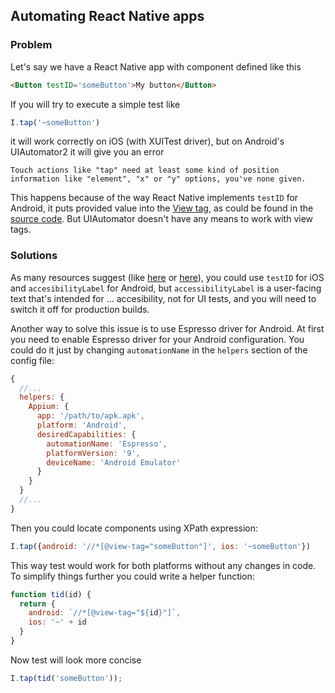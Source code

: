 ## Automating React Native apps

### Problem
Let's say we have a React Native app with component defined like this
```html
<Button testID='someButton'>My button</Button>
```

If you will try to execute a simple test like
```js
I.tap('~someButton')
```
it will work correctly on iOS (with XUITest driver), but on Android's UIAutomator2 it will give you an error
```
Touch actions like "tap" need at least some kind of position information like "element", "x" or "y" options, you've none given.
```

This happens because of the way React Native implements `testID` for Android, it puts provided value into the [View tag](https://developer.android.com/reference/android/view/View#tags),
as could be found in the [source code](https://github.com/facebook/react-native/blob/19a88d7f4addcd9f95fd4908d50db37b3604b5b1/ReactAndroid/src/main/java/com/facebook/react/uimanager/BaseViewManager.java#L114).
But UIAutomator doesn't have any means to work with view tags.

### Solutions
As many resources suggest (like [here](https://github.com/appium/appium/issues/6025#issuecomment-406141946) or [here](https://github.com/facebook/react-native/issues/7135)),
you could use `testID` for iOS and `accesibilityLabel` for Android, but `accessibilityLabel` is a user-facing text that's intended for ... accesibility,
not for UI tests, and you will need to switch it off for production builds.

Another way to solve this issue is to use Espresso driver for Android.
At first you need to enable Espresso driver for your Android configuration.
You could do it just by changing `automationName` in the `helpers` section of the config file:
```js
{
  //...
  helpers: {
    Appium: {
      app: '/path/to/apk.apk',
      platform: 'Android',
      desiredCapabilities: {
        automationName: 'Espresso',
        platformVersion: '9',
        deviceName: 'Android Emulator'
      }
    }
  }
  //...
}
```
Then you could locate components using XPath expression:
```js
I.tap({android: '//*[@view-tag="someButton"]', ios: '~someButton'})
```
This way test would work for both platforms without any changes in code.
To simplify things further you could write a helper function:
```js
function tid(id) {
  return {
    android: `//*[@view-tag="${id}"]`,
    ios: '~' + id
  }
}
```
Now test will look more concise
```js
I.tap(tid('someButton'));
```
